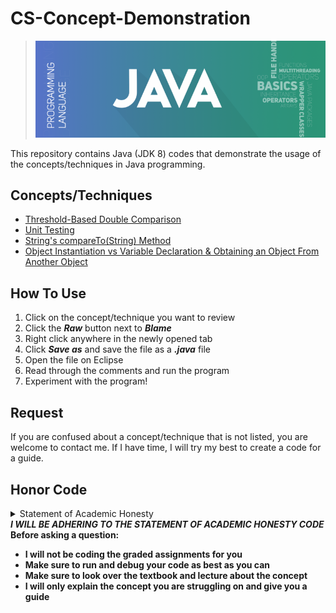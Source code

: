 # CS-Concept-Demonstration
> ![banner](https://github.com/JP1128/CS-Concept-Demonstration/blob/master/images/JavaHeader.png)

This repository contains Java (JDK 8) codes that demonstrate the usage of the concepts/techniques in Java programming.

## Concepts/Techniques
  - [Threshold-Based Double Comparison](https://github.com/JP1128/CS-Concept-Demonstration/blob/master/Demonstrations/DoubleComparison.java)
  - [Unit Testing](https://github.com/JP1128/CS-Concept-Demonstration/blob/master/Demonstrations/UnitTesting.java)
  - [String's compareTo(String) Method](https://github.com/JP1128/CS-Concept-Demonstration/blob/master/Demonstrations/CompareTo.java)
  - [Object Instantiation vs Variable Declaration & Obtaining an Object From Another Object](https://github.com/JP1128/CS-Concept-Demonstration/blob/master/Demonstrations/InstantiationDemo.java)

## How To Use
1. Click on the concept/technique you want to review
2. Click the ***Raw*** button next to ***Blame***
3. Right click anywhere in the newly opened tab
4. Click ***Save as*** and save the file as a ***.java*** file
5. Open the file on Eclipse
6. Read through the comments and run the program
7. Experiment with the program!
    
## Request
If you are confused about a concept/technique that is not listed, you are welcome to contact me. If I have time, I will try my best to create a code for a guide. 

## Honor Code
<details>
  <summary>Statement of Academic Honesty</summary>
  <p>
  The following code represents my own work. I have neither received nor given inappropriate assistance. I have not copied or modified code from any source other than the course webpage or the course textbook. I recognize that any unauthorized assistance or plagiarism will be handled in accordance with the University of Georgia's Academic Honesty Policy and the policies of this course. I recognize that my work is based on an assignment created by the Department of Computer Science at the University of Georgia. Any publishing or posting of source code for this assignment is strictly prohibited unless you have written consent from the Department of Computer Science at the University of Georgia.  
  </p>
</details>

<b>
  <em>I WILL BE ADHERING TO THE STATEMENT OF ACADEMIC HONESTY CODE</em>
  Before asking a question:
  <ul>
    <li> I will not be coding the graded assignments for you </li>
    <li> Make sure to run and debug your code as best as you can </li>
    <li> Make sure to look over the textbook and lecture about the concept </li>
    <li> I will only explain the concept you are struggling on and give you a guide </li>
  </ul>
</b>
